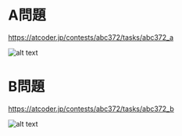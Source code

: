 # A問題
https://atcoder.jp/contests/abc372/tasks/abc372_a

![alt text]('Atcoder_#372/a_javascript.png')

# B問題
https://atcoder.jp/contests/abc372/tasks/abc372_b

![alt text]('Atcoder_#372/b_javascript.png')